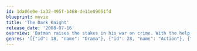 ```yaml
---
id: 1da06e0e-1a32-495f-b468-de11e09051fd
blueprint: movie
title: 'The Dark Knight'
release_date: '2008-07-16'
overview: 'Batman raises the stakes in his war on crime. With the help of Lt. Jim Gordon and District Attorney Harvey Dent, Batman sets out to dismantle the remaining criminal organizations that plague the streets. The partnership proves to be effective, but they soon find themselves prey to a reign of chaos unleashed by a rising criminal mastermind known to the terrified citizens of Gotham as the Joker.'
genres: '[{"id": 18, "name": "Drama"}, {"id": 28, "name": "Action"}, {"id": 80, "name": "Crime"}, {"id": 53, "name": "Thriller"}]'
---
```

